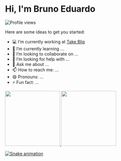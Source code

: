 
# Hi, I'm Bruno Eduardo

<!-- Quantidade de Views no Profile !-->
<img src="https://komarev.com/ghpvc/?username=brunoeduardoferreiradev&color=yellow" alt="Profile views" /> </p>

Here are some ideas to get you started:

- 💻 I’m currently working at [Take Blip](https://github.com/takenet)
- 🌱 I’m currently learning ...
- 👯 I’m looking to collaborate on ...
- 🤔 I’m looking for help with ...
- 💬 Ask me about ...
- 📫 How to reach me: ...
- 😄 Pronouns: ...
- ⚡ Fun fact: ...

<div>
  <a href="https://github.com/brunoeduardoferreiradev">
  <img height="180em" src="https://github-readme-stats.vercel.app/api/top-langs/?username=brunoeduardoferreiradev&layout=compact&langs_count=7&theme=gotham"/>
  <img height="180em" src="https://github-readme-stats.vercel.app/api?username=brunoeduardoferreiradev&show_icons=true&theme=gotham&include_all_commits=true&count_private=true"/>
</div>

![Snake animation](https://github.com/brunoeduardoferreiradev/brunoeduardoferreiradev/blob/output/github-contribution-grid-snake.svg)
 
